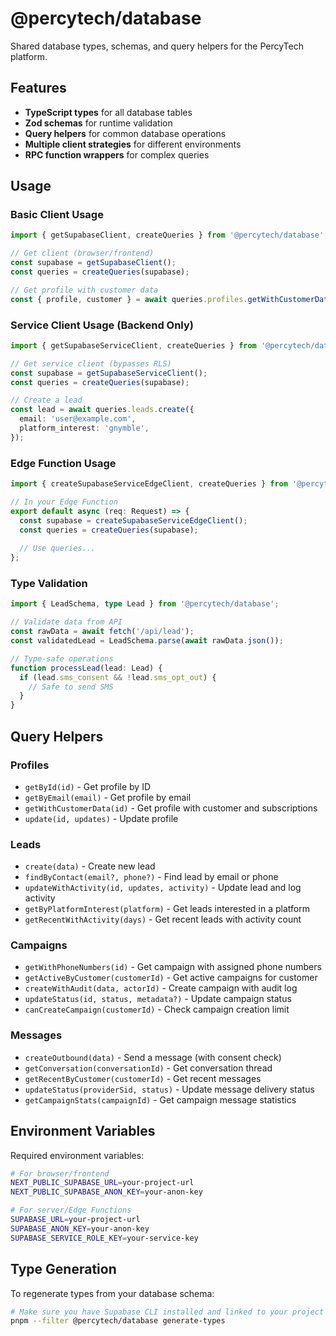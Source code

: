 # @percytech/database

Shared database types, schemas, and query helpers for the PercyTech platform.

## Features

- **TypeScript types** for all database tables
- **Zod schemas** for runtime validation
- **Query helpers** for common database operations
- **Multiple client strategies** for different environments
- **RPC function wrappers** for complex queries

## Usage

### Basic Client Usage

```typescript
import { getSupabaseClient, createQueries } from '@percytech/database';

// Get client (browser/frontend)
const supabase = getSupabaseClient();
const queries = createQueries(supabase);

// Get profile with customer data
const { profile, customer } = await queries.profiles.getWithCustomerData(userId);
```

### Service Client Usage (Backend Only)

```typescript
import { getSupabaseServiceClient, createQueries } from '@percytech/database';

// Get service client (bypasses RLS)
const supabase = getSupabaseServiceClient();
const queries = createQueries(supabase);

// Create a lead
const lead = await queries.leads.create({
  email: 'user@example.com',
  platform_interest: 'gnymble',
});
```

### Edge Function Usage

```typescript
import { createSupabaseServiceEdgeClient, createQueries } from '@percytech/database';

// In your Edge Function
export default async (req: Request) => {
  const supabase = createSupabaseServiceEdgeClient();
  const queries = createQueries(supabase);
  
  // Use queries...
};
```

### Type Validation

```typescript
import { LeadSchema, type Lead } from '@percytech/database';

// Validate data from API
const rawData = await fetch('/api/lead');
const validatedLead = LeadSchema.parse(await rawData.json());

// Type-safe operations
function processLead(lead: Lead) {
  if (lead.sms_consent && !lead.sms_opt_out) {
    // Safe to send SMS
  }
}
```

## Query Helpers

### Profiles
- `getById(id)` - Get profile by ID
- `getByEmail(email)` - Get profile by email
- `getWithCustomerData(id)` - Get profile with customer and subscriptions
- `update(id, updates)` - Update profile

### Leads
- `create(data)` - Create new lead
- `findByContact(email?, phone?)` - Find lead by email or phone
- `updateWithActivity(id, updates, activity)` - Update lead and log activity
- `getByPlatformInterest(platform)` - Get leads interested in a platform
- `getRecentWithActivity(days)` - Get recent leads with activity count

### Campaigns
- `getWithPhoneNumbers(id)` - Get campaign with assigned phone numbers
- `getActiveByCustomer(customerId)` - Get active campaigns for customer
- `createWithAudit(data, actorId)` - Create campaign with audit log
- `updateStatus(id, status, metadata?)` - Update campaign status
- `canCreateCampaign(customerId)` - Check campaign creation limit

### Messages
- `createOutbound(data)` - Send a message (with consent check)
- `getConversation(conversationId)` - Get conversation thread
- `getRecentByCustomer(customerId)` - Get recent messages
- `updateStatus(providerSid, status)` - Update message delivery status
- `getCampaignStats(campaignId)` - Get campaign message statistics

## Environment Variables

Required environment variables:

```bash
# For browser/frontend
NEXT_PUBLIC_SUPABASE_URL=your-project-url
NEXT_PUBLIC_SUPABASE_ANON_KEY=your-anon-key

# For server/Edge Functions
SUPABASE_URL=your-project-url
SUPABASE_ANON_KEY=your-anon-key
SUPABASE_SERVICE_ROLE_KEY=your-service-key
```

## Type Generation

To regenerate types from your database schema:

```bash
# Make sure you have Supabase CLI installed and linked to your project
pnpm --filter @percytech/database generate-types
```